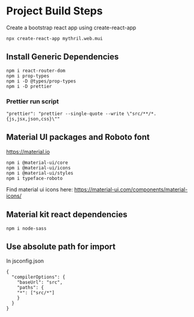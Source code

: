 # Project Build Steps
Create a bootstrap react app using create-react-app
```
npx create-react-app mythril.web.mui
```

## Install Generic Dependencies
```
npm i react-router-dom
npm i prop-types
npm i -D @types/prop-types
npm i -D prettier
```

### Prettier run script
```
"prettier": "prettier --single-quote --write \"src/**/*.{js,jsx,json,css}\""
```

## Material UI packages and Roboto font
https://material.io
```
npm i @material-ui/core
npm i @material-ui/icons
npm i @material-ui/styles
npm i typeface-roboto
```
Find material ui icons here: https://material-ui.com/components/material-icons/

## Material kit react dependencies 
```
npm i node-sass
```

## Use absolute path for import
In jsconfig.json
```
{
  "compilerOptions": {
    "baseUrl": "src",
    "paths": {
    "*": ["src/*"]
    }
  }
}
```
